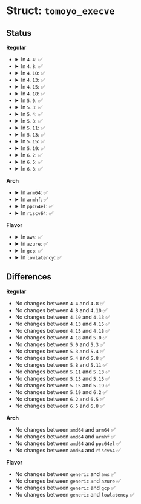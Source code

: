 # Struct: <code>tomoyo_execve</code>

## Status
<b>Regular</b>
<ul>
<li>
<details>
<summary>In <code>4.4</code>: ✅</summary>

```c
struct tomoyo_execve {
    struct tomoyo_request_info r;
    struct tomoyo_obj_info obj;
    struct linux_binprm *bprm;
    const struct tomoyo_path_info *transition;
    struct tomoyo_page_dump dump;
    char *tmp;
};
```
</details>
</li>
<li>
<details>
<summary>In <code>4.8</code>: ✅</summary>

```c
struct tomoyo_execve {
    struct tomoyo_request_info r;
    struct tomoyo_obj_info obj;
    struct linux_binprm *bprm;
    const struct tomoyo_path_info *transition;
    struct tomoyo_page_dump dump;
    char *tmp;
};
```
</details>
</li>
<li>
<details>
<summary>In <code>4.10</code>: ✅</summary>

```c
struct tomoyo_execve {
    struct tomoyo_request_info r;
    struct tomoyo_obj_info obj;
    struct linux_binprm *bprm;
    const struct tomoyo_path_info *transition;
    struct tomoyo_page_dump dump;
    char *tmp;
};
```
</details>
</li>
<li>
<details>
<summary>In <code>4.13</code>: ✅</summary>

```c
struct tomoyo_execve {
    struct tomoyo_request_info r;
    struct tomoyo_obj_info obj;
    struct linux_binprm *bprm;
    const struct tomoyo_path_info *transition;
    struct tomoyo_page_dump dump;
    char *tmp;
};
```
</details>
</li>
<li>
<details>
<summary>In <code>4.15</code>: ✅</summary>

```c
struct tomoyo_execve {
    struct tomoyo_request_info r;
    struct tomoyo_obj_info obj;
    struct linux_binprm *bprm;
    const struct tomoyo_path_info *transition;
    struct tomoyo_page_dump dump;
    char *tmp;
};
```
</details>
</li>
<li>
<details>
<summary>In <code>4.18</code>: ✅</summary>

```c
struct tomoyo_execve {
    struct tomoyo_request_info r;
    struct tomoyo_obj_info obj;
    struct linux_binprm *bprm;
    const struct tomoyo_path_info *transition;
    struct tomoyo_page_dump dump;
    char *tmp;
};
```
</details>
</li>
<li>
<details>
<summary>In <code>5.0</code>: ✅</summary>

```c
struct tomoyo_execve {
    struct tomoyo_request_info r;
    struct tomoyo_obj_info obj;
    struct linux_binprm *bprm;
    const struct tomoyo_path_info *transition;
    struct tomoyo_page_dump dump;
    char *tmp;
};
```
</details>
</li>
<li>
<details>
<summary>In <code>5.3</code>: ✅</summary>

```c
struct tomoyo_execve {
    struct tomoyo_request_info r;
    struct tomoyo_obj_info obj;
    struct linux_binprm *bprm;
    const struct tomoyo_path_info *transition;
    struct tomoyo_page_dump dump;
    char *tmp;
};
```
</details>
</li>
<li>
<details>
<summary>In <code>5.4</code>: ✅</summary>

```c
struct tomoyo_execve {
    struct tomoyo_request_info r;
    struct tomoyo_obj_info obj;
    struct linux_binprm *bprm;
    const struct tomoyo_path_info *transition;
    struct tomoyo_page_dump dump;
    char *tmp;
};
```
</details>
</li>
<li>
<details>
<summary>In <code>5.8</code>: ✅</summary>

```c
struct tomoyo_execve {
    struct tomoyo_request_info r;
    struct tomoyo_obj_info obj;
    struct linux_binprm *bprm;
    const struct tomoyo_path_info *transition;
    struct tomoyo_page_dump dump;
    char *tmp;
};
```
</details>
</li>
<li>
<details>
<summary>In <code>5.11</code>: ✅</summary>

```c
struct tomoyo_execve {
    struct tomoyo_request_info r;
    struct tomoyo_obj_info obj;
    struct linux_binprm *bprm;
    const struct tomoyo_path_info *transition;
    struct tomoyo_page_dump dump;
    char *tmp;
};
```
</details>
</li>
<li>
<details>
<summary>In <code>5.13</code>: ✅</summary>

```c
struct tomoyo_execve {
    struct tomoyo_request_info r;
    struct tomoyo_obj_info obj;
    struct linux_binprm *bprm;
    const struct tomoyo_path_info *transition;
    struct tomoyo_page_dump dump;
    char *tmp;
};
```
</details>
</li>
<li>
<details>
<summary>In <code>5.15</code>: ✅</summary>

```c
struct tomoyo_execve {
    struct tomoyo_request_info r;
    struct tomoyo_obj_info obj;
    struct linux_binprm *bprm;
    const struct tomoyo_path_info *transition;
    struct tomoyo_page_dump dump;
    char *tmp;
};
```
</details>
</li>
<li>
<details>
<summary>In <code>5.19</code>: ✅</summary>

```c
struct tomoyo_execve {
    struct tomoyo_request_info r;
    struct tomoyo_obj_info obj;
    struct linux_binprm *bprm;
    const struct tomoyo_path_info *transition;
    struct tomoyo_page_dump dump;
    char *tmp;
};
```
</details>
</li>
<li>
<details>
<summary>In <code>6.2</code>: ✅</summary>

```c
struct tomoyo_execve {
    struct tomoyo_request_info r;
    struct tomoyo_obj_info obj;
    struct linux_binprm *bprm;
    const struct tomoyo_path_info *transition;
    struct tomoyo_page_dump dump;
    char *tmp;
};
```
</details>
</li>
<li>
<details>
<summary>In <code>6.5</code>: ✅</summary>

```c
struct tomoyo_execve {
    struct tomoyo_request_info r;
    struct tomoyo_obj_info obj;
    struct linux_binprm *bprm;
    const struct tomoyo_path_info *transition;
    struct tomoyo_page_dump dump;
    char *tmp;
};
```
</details>
</li>
<li>
<details>
<summary>In <code>6.8</code>: ✅</summary>

```c
struct tomoyo_execve {
    struct tomoyo_request_info r;
    struct tomoyo_obj_info obj;
    struct linux_binprm *bprm;
    const struct tomoyo_path_info *transition;
    struct tomoyo_page_dump dump;
    char *tmp;
};
```
</details>
</li>
</ul>
<b>Arch</b>
<ul>
<li>
<details>
<summary>In <code>arm64</code>: ✅</summary>

```c
struct tomoyo_execve {
    struct tomoyo_request_info r;
    struct tomoyo_obj_info obj;
    struct linux_binprm *bprm;
    const struct tomoyo_path_info *transition;
    struct tomoyo_page_dump dump;
    char *tmp;
};
```
</details>
</li>
<li>
<details>
<summary>In <code>armhf</code>: ✅</summary>

```c
struct tomoyo_execve {
    struct tomoyo_request_info r;
    struct tomoyo_obj_info obj;
    struct linux_binprm *bprm;
    const struct tomoyo_path_info *transition;
    struct tomoyo_page_dump dump;
    char *tmp;
};
```
</details>
</li>
<li>
<details>
<summary>In <code>ppc64el</code>: ✅</summary>

```c
struct tomoyo_execve {
    struct tomoyo_request_info r;
    struct tomoyo_obj_info obj;
    struct linux_binprm *bprm;
    const struct tomoyo_path_info *transition;
    struct tomoyo_page_dump dump;
    char *tmp;
};
```
</details>
</li>
<li>
<details>
<summary>In <code>riscv64</code>: ✅</summary>

```c
struct tomoyo_execve {
    struct tomoyo_request_info r;
    struct tomoyo_obj_info obj;
    struct linux_binprm *bprm;
    const struct tomoyo_path_info *transition;
    struct tomoyo_page_dump dump;
    char *tmp;
};
```
</details>
</li>
</ul>
<b>Flavor</b>
<ul>
<li>
<details>
<summary>In <code>aws</code>: ✅</summary>

```c
struct tomoyo_execve {
    struct tomoyo_request_info r;
    struct tomoyo_obj_info obj;
    struct linux_binprm *bprm;
    const struct tomoyo_path_info *transition;
    struct tomoyo_page_dump dump;
    char *tmp;
};
```
</details>
</li>
<li>
<details>
<summary>In <code>azure</code>: ✅</summary>

```c
struct tomoyo_execve {
    struct tomoyo_request_info r;
    struct tomoyo_obj_info obj;
    struct linux_binprm *bprm;
    const struct tomoyo_path_info *transition;
    struct tomoyo_page_dump dump;
    char *tmp;
};
```
</details>
</li>
<li>
<details>
<summary>In <code>gcp</code>: ✅</summary>

```c
struct tomoyo_execve {
    struct tomoyo_request_info r;
    struct tomoyo_obj_info obj;
    struct linux_binprm *bprm;
    const struct tomoyo_path_info *transition;
    struct tomoyo_page_dump dump;
    char *tmp;
};
```
</details>
</li>
<li>
<details>
<summary>In <code>lowlatency</code>: ✅</summary>

```c
struct tomoyo_execve {
    struct tomoyo_request_info r;
    struct tomoyo_obj_info obj;
    struct linux_binprm *bprm;
    const struct tomoyo_path_info *transition;
    struct tomoyo_page_dump dump;
    char *tmp;
};
```
</details>
</li>
</ul>

## Differences
<b>Regular</b>
<ul>
<li>
No changes between <code>4.4</code> and <code>4.8</code> ✅
</li>
<li>
No changes between <code>4.8</code> and <code>4.10</code> ✅
</li>
<li>
No changes between <code>4.10</code> and <code>4.13</code> ✅
</li>
<li>
No changes between <code>4.13</code> and <code>4.15</code> ✅
</li>
<li>
No changes between <code>4.15</code> and <code>4.18</code> ✅
</li>
<li>
No changes between <code>4.18</code> and <code>5.0</code> ✅
</li>
<li>
No changes between <code>5.0</code> and <code>5.3</code> ✅
</li>
<li>
No changes between <code>5.3</code> and <code>5.4</code> ✅
</li>
<li>
No changes between <code>5.4</code> and <code>5.8</code> ✅
</li>
<li>
No changes between <code>5.8</code> and <code>5.11</code> ✅
</li>
<li>
No changes between <code>5.11</code> and <code>5.13</code> ✅
</li>
<li>
No changes between <code>5.13</code> and <code>5.15</code> ✅
</li>
<li>
No changes between <code>5.15</code> and <code>5.19</code> ✅
</li>
<li>
No changes between <code>5.19</code> and <code>6.2</code> ✅
</li>
<li>
No changes between <code>6.2</code> and <code>6.5</code> ✅
</li>
<li>
No changes between <code>6.5</code> and <code>6.8</code> ✅
</li>
</ul>
<b>Arch</b>
<ul>
<li>
No changes between <code>amd64</code> and <code>arm64</code> ✅
</li>
<li>
No changes between <code>amd64</code> and <code>armhf</code> ✅
</li>
<li>
No changes between <code>amd64</code> and <code>ppc64el</code> ✅
</li>
<li>
No changes between <code>amd64</code> and <code>riscv64</code> ✅
</li>
</ul>
<b>Flavor</b>
<ul>
<li>
No changes between <code>generic</code> and <code>aws</code> ✅
</li>
<li>
No changes between <code>generic</code> and <code>azure</code> ✅
</li>
<li>
No changes between <code>generic</code> and <code>gcp</code> ✅
</li>
<li>
No changes between <code>generic</code> and <code>lowlatency</code> ✅
</li>
</ul>
